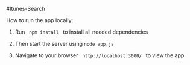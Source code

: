 #Itunes-Search

How to run the app locally:

1. Run <code> npm install </code> to install all needed dependencies

1. Then start the server using `node app.js`

1. Navigate to your browser <code> http://localhost:3000/ </code> to view the app 
